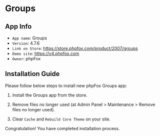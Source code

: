 # Groups

## App Info

- `App name`: Groups
- `Version`: 4.7.6
- `Link on Store`: https://store.phpfox.com/product/2007/groups
- `Demo site`: https://v4.phpfox.com
- `Owner`: phpFox

## Installation Guide

Please follow below steps to install new phpFox Groups app:

1. Install the Groups app from the store.

2. Remove files no longer used (at Admin Panel > Maintenance > Remove files no longer used).

3. Clear `Cache` and `Rebuild Core Theme` on your site.

Congratulation! You have completed installation process.
